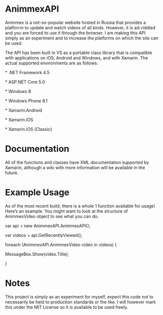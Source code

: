 AnimmexAPI
==========

Animmex is a not-so-popular website hosted in Russia that provides a platforrm
to update and watch videos of all kinds. However, it is ad-riddled and you are
forced to use it through the browser. I am making this API simply as an
experiment and to increase the platforms on which the site can be used.

The API has been built in VS as a portable class library that is compatible with
applications on iOS, Android and Windows, and with Xamarin. The actual supported
environments are as follows:

\* .NET Framework 4.5

\* ASP.NET Core 5.0

\* Windows 8

\* Windows Phone 8.1

\* Xamarin.Android

\* Xamarin.iOS

\* Xamarin.iOS (Classic)

Documentation
=============

All of the functions and classes have XML documentation supported by Xamarin,
although a wiki with more information will be available in the future.

Example Usage
=============

As of the most recent build, there is a whole 1 function available for usage!
Here’s an example. You might want to look at the structure of AnimmexVideo
object to see what you can do.

var api = new AnimmexAPI.AnimmexAPI();

var videos = api.GetRecentlyViewed();

foreach (AnimmexAPI.AnimmexVideo video in videos) {

MessageBox.Show(video.Title);

}

Notes
=====

This project is simply as an experiment for myself, expect this code not to
necessarily be held to production standards or the like. I will however mark
this under the MIT License so it is available to be used freely.
